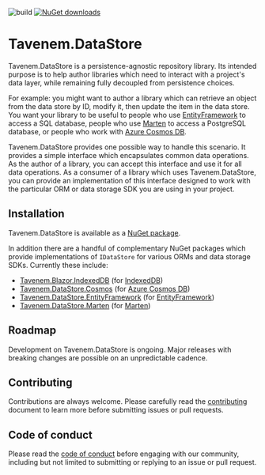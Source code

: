 ![build](https://img.shields.io/github/actions/workflow/status/Tavenem/DataStore/publish.yml) [![NuGet downloads](https://img.shields.io/nuget/dt/Tavenem.DataStore)](https://www.nuget.org/packages/Tavenem.DataStore/)

Tavenem.DataStore
==

Tavenem.DataStore is a persistence-agnostic repository library. Its intended purpose is to help author libraries which need to interact with a project's data layer, while remaining fully decoupled from persistence choices.

For example: you might want to author a library which can retrieve an object from the data store by ID, modify it, then update the item in the data store. You want your library to be useful to people who use [EntityFramework](https://docs.microsoft.com/en-us/ef/) to access a SQL database, people who use [Marten](https://martendb.io/) to access a PostgreSQL database, or people who work with [Azure Cosmos DB](https://azure.microsoft.com/en-us/services/cosmos-db/).

Tavenem.DataStore provides one possible way to handle this scenario. It provides a simple interface which encapsulates common data operations. As the author of a library, you can accept this interface and use it for all data operations. As a consumer of a library which uses Tavenem.DataStore, you can provide an implementation of this interface designed to work with the particular ORM or data storage SDK you are using in your project.

## Installation

Tavenem.DataStore is available as a [NuGet package](https://www.nuget.org/packages/Tavenem.DataStore/).

In addition there are a handful of complementary NuGet packages which provide implementations of `IDataStore` for various ORMs and data storage SDKs. Currently these include:
- [Tavenem.Blazor.IndexedDB](https://www.nuget.org/packages/Tavenem.Blazor.IndexedDB/) (for [IndexedDB](https://developer.mozilla.org/en-US/docs/Web/API/IndexedDB_API))
- [Tavenem.DataStore.Cosmos](https://www.nuget.org/packages/Tavenem.DataStore.Cosmos/) (for [Azure Cosmos DB](https://azure.microsoft.com/en-us/services/cosmos-db/))
- [Tavenem.DataStore.EntityFramework](https://www.nuget.org/packages/Tavenem.DataStore.EntityFramework/) (for [EntityFramework](https://docs.microsoft.com/en-us/ef/))
- [Tavenem.DataStore.Marten](https://www.nuget.org/packages/Tavenem.DataStore.Marten/) (for [Marten](https://martendb.io/))

## Roadmap

Development on Tavenem.DataStore is ongoing. Major releases with breaking changes are possible on an unpredictable cadence.

## Contributing

Contributions are always welcome. Please carefully read the [contributing](docs/CONTRIBUTING.md) document to learn more before submitting issues or pull requests.

## Code of conduct

Please read the [code of conduct](docs/CODE_OF_CONDUCT.md) before engaging with our community, including but not limited to submitting or replying to an issue or pull request.